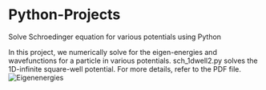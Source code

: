 # Python-Projects
Solve Schroedinger equation for various potentials using Python

In this project, we numerically solve for the eigen-energies and wavefunctions for a particle in various potentials.
sch_1dwell2.py solves the 1D-infinite square-well potential. For more details, refer to the PDF file.
![Eigenenergies](1dsq_roots.jpeg)
